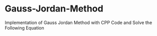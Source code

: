 # Gauss-Jordan-Method
Implementation of Gauss Jordan Method  with CPP Code and Solve the Following Equation 
